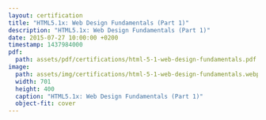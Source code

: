 ```yaml
---
layout: certification
title: "HTML5.1x: Web Design Fundamentals (Part 1)"
description: "HTML5.1x: Web Design Fundamentals (Part 1)"
date: 2015-07-27 10:00:00 +0200
timestamp: 1437984000
pdf:
  path: assets/pdf/certifications/html-5-1-web-design-fundamentals.pdf
image:
  path: assets/img/certifications/html-5-1-web-design-fundamentals.webp
  width: 701
  height: 400
  caption: "HTML5.1x: Web Design Fundamentals (Part 1)"
  object-fit: cover
---
```

